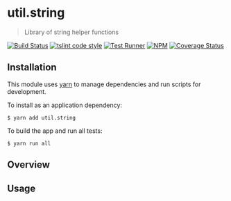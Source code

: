 # util.string

> Library of string helper functions

[![Build Status](https://travis-ci.org/jmquigley/util.string.svg?branch=master)](https://travis-ci.org/jmquigley/util.string)
[![tslint code style](https://img.shields.io/badge/code_style-TSlint-5ed9c7.svg)](https://palantir.github.io/tslint/)
[![Test Runner](https://img.shields.io/badge/testing-ava-blue.svg)](https://github.com/avajs/ava)
[![NPM](https://img.shields.io/npm/v/util.string.svg)](https://www.npmjs.com/package/util.string)
[![Coverage Status](https://coveralls.io/repos/github/jmquigley/util.string/badge.svg?branch=master)](https://coveralls.io/github/jmquigley/util.string?branch=master)


## Installation

This module uses [yarn](https://yarnpkg.com/en/) to manage dependencies and run scripts for development.

To install as an application dependency:
```
$ yarn add util.string
```

To build the app and run all tests:
```
$ yarn run all
```


## Overview


## Usage
